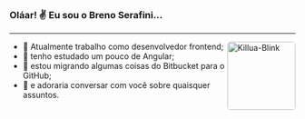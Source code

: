 ### Oláar! ✌️ Eu sou o Breno Serafini...
---

<img align="right" alt="Killua-Blink" height="120" style="border-radius: 5px;" src="https://brenoserafini.com/killuaGif.gif">

- 🚀 Atualmente trabalho como desenvolvedor frontend;
- 🌱 tenho estudado um pouco de Angular;
- 👾 estou migrando algumas coisas do Bitbucket para o GitHub;
- 🥰 e adoraria conversar com você sobre quaisquer assuntos. 
<br>
<!-- - ⚡ FunFact:  -->
<!-- <p align="left"> <img src="https://komarev.com/ghpvc/?username=brenoserafini&&color=dc143c" alt="brenoserafini"/> </p> -->
